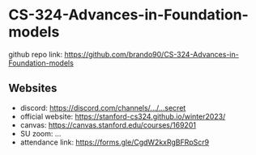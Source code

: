 # CS-324-Advances-in-Foundation-models
github repo link: https://github.com/brando90/CS-324-Advances-in-Foundation-models

## Websites
- discord: https://discord.com/channels/.../...secret
- official website: 
https://stanford-cs324.github.io/winter2023/
- canvas: https://canvas.stanford.edu/courses/169201
- SU zoom: ...
- attendance link:
https://forms.gle/CgdW2kxRgBFRpScr9
